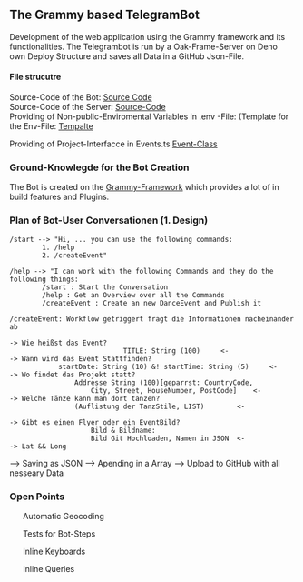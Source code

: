 ## The Grammy based TelegramBot

Development of the web application using the Grammy framework and its functionalities. The Telegrambot is run by a Oak-Frame-Server on Deno own Deploy Structure and saves all Data in a GitHub Json-File.

#### File strucutre
Source-Code of the Bot: [Source Code](https://github.com/ValentinHae/DancePlanner/blob/main/TelegramBot/bot.ts)<br />
Source-Code of the Server: [Source-Code](https://github.com/ValentinHae/DancePlanner/blob/main/TelegramBot/mod.ts)<br />
Providing of Non-public-Enviromental Variables in .env -File:
(Template for the Env-File: [Tempalte](https://github.com/ValentinHae/DancePlanner/blob/main/.env.template)<br />

Providing of Project-Interfacce in Events.ts [Event-Class](https://github.com/ValentinHae/DancePlanner/blob/main/TelegramBot/Event.ts)<br />

### Ground-Knowlegde for the Bot Creation
The Bot is created on the [Grammy-Framework](https://grammy.dev/) which provides a lot of in build features and Plugins.


### Plan of Bot-User Conversationen (1. Design)
	/start --> "Hi, ... you can use the following commands:
			1. /help 
			2. /createEvent"

	/help --> "I can work with the following Commands and they do the following things:
			/start : Start the Conversation
			/help : Get an Overview over all the Commands
			/createEvent : Create an new DanceEvent and Publish it

	/createEvent: Workflow getriggert fragt die Informationen nacheinander ab

	-> Wie heißst das Event?
								TITLE: String (100) 	<-
	-> Wann wird das Event Stattfinden?
				startDate: String (10) &! startTime: String (5) 	<-
	-> Wo findet das Projekt statt?
					Addresse String (100)[geparrst: CountryCode, 
						City, Street, HouseNumber, PostCode] 	<-
	-> Welche Tänze kann man dort tanzen? 
					(Auflistung der TanzStile, LIST)		<-

	-> Gibt es einen Flyer oder ein EventBild?
						Bild & Bildname: 
						Bild Git Hochloaden, Namen in JSON	<-
	-> Lat && Long

--> Saving as JSON --> Apending in a Array --> Upload to GitHub with all nesseary Data

### Open Points
<ul> Automatic Geocoding </ul>
<ul> Tests for Bot-Steps </ul>
<ul> Inline Keyboards </ul>
<ul> Inline Queries </ul>

